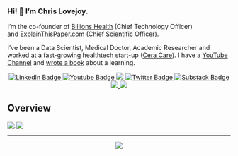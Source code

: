 
### Hi! 👋 I’m Chris Lovejoy.

I’m the co-founder of [Billions Health](https://www.billions.health/) (Chief Technology Officer) and [ExplainThisPaper.com](https://explainthispaper.com/) (Chief Scientific Officer).

I’ve been a Data Scientist, Medical Doctor, Academic Researcher and worked at a fast-growing healthtech start-up ([Cera Care](https://ceracare.co.uk/)). I have a [YouTube Channel](https://www.youtube.com/c/ChrisLovejoy) and [wrote a book](https://amzn.to/2HFGoQY) about a learning.

<!--
**chris-lovejoy/chris-lovejoy** is a ✨ _special_ ✨ repository because its `README.md` (this file) appears on your GitHub profile.

Here are some ideas to get you started:

- 🔭 I’m currently working on ...
- 🌱 I’m currently learning ...
- 👯 I’m looking to collaborate on ...
- 🤔 I’m looking for help with ...
- 💬 Ask me about ...
- 📫 How to reach me: ...
- 😄 Pronouns: ...
- ⚡ Fun fact: ...
-->

<div id="badges" align="center">
  <!-- <a href= "https://github.com/chris-lovejoy/">
    <img src="https://img.shields.io/badge/Github-Blue?style=for-the-badge&color=green&logo=Github&logoColor=white" alt="Github Badge"/>
  </a> -->
  <a href="https://www.linkedin.com/in/dr-christopher-lovejoy/">
    <img src="https://img.shields.io/badge/LinkedIn-blue?style=for-the-badge&logo=linkedin&logoColor=white" alt="LinkedIn Badge"/>
  </a>
  <a href="https://www.youtube.com/c/ChrisLovejoy?sub_confirmation=1">
    <img src="https://img.shields.io/badge/YouTube-red?style=for-the-badge&logo=youtube&logoColor=white" alt="Youtube Badge"/>
  </a>
    <a href= "https://www.chrislovejoy.me">
    <img src="https://img.shields.io/badge/Website-Personal?style=for-the-badge&color=gray&logo=C&logoColor=white"/>
	  </a>
  <a href="https://twitter.com/ChrisLovejoy_">
    <img src="https://img.shields.io/badge/Twitter-blue?style=for-the-badge&logo=twitter&logoColor=white" alt="Twitter Badge"/>
  </a>
  <a href="https://chrislovejoy.substack.com">
    <img src="https://img.shields.io/badge/Substack-Blue?style=for-the-badge&color=orange&logo=Substack&logoColor=white" alt="Substack Badge"/>
  </a>
    <a href="https://chris-lovejoy.medium.com">
    <img src="https://img.shields.io/badge/Medium-black?style=for-the-badge&color=black&logo=Medium&logoColor=white"/>
  </a>  
 <a href="https://scholar.google.co.uk/citations?user=g3MOrpcAAAAJ">
    <img src="https://img.shields.io/badge/Papers-Academic?style=for-the-badge&color=blue&logo=Google-Scholar&logoColor=white"/>
  </a>
</div>


## Overview

<a href="https://github.com/anuraghazra/github-readme-stats">
  <img align="center" src="https://github-readme-stats.vercel.app/api?username=chris-lovejoy&theme=github_dark&show_icons=true&include_all_commits=true&hide_border=true&count_private=true&hide_title=true&hide_rank=true&icon_color=#00CCFF&title_color=#00CCFF&card_width=100" />
</a>
<a href="https://github.com/anuraghazra/github-readme-stats">
  <img align="center" src="https://github-readme-stats.vercel.app/api/top-langs/?username=chris-lovejoy&layout=compact&langs_count=10&theme=github_dark&hide_title=true&hide_border=true&icon_color=#00CCFF&title_color=#00CCFF" />
</a>
</br>

---

<div align="center">
	    <a href="https://komarev.com/ghpvc/?username=chris-lovejoy"><img align="center" src="https://komarev.com/ghpvc/?username=chris-lovejoy&style=for-the-badge&label=VIEWS+SINCE+NOV+2022" /></a>
</div>


